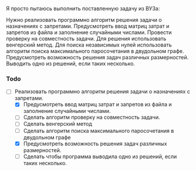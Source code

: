 Я просто пытаюсь выполнить поставленную задачу из ВУЗа:

Нужно реализовать программно алгоритм решения задачи о назначениях с запретами. Предусмотреть ввод матриц затрат и запретов из файла и заполнение случайными числами. Провести проверку на совместность задачи. Для решения использовать венгерский метод. Для поиска независимых нулей использовать алгоритм поиска максимального паросочетания в двудольном графе. Предусмотреть возможность решения задач различных размерностей. Выводить одно из решений, если таких несколько.


### Todo

- [ ] Реализовать программно алгоритм решения задачи о назначениях с запретами.
  - [x] Предусмотреть ввод матриц затрат и запретов из файла и заполнение случайными числами.
  - [ ] Сделать алгоритм проверку на совместность задачи.
  - [ ] Сделать венгерский метод
  - [ ] Сделать алгоритм поиска максимального паросочетания в двудольном графе
  - [x] Предусмотреть возможность решения задач различных размерностей.
  - [ ] Сделать чтобы программа выводила одно из решений, если таких несколько.
